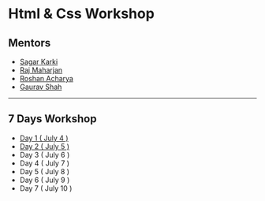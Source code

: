 # Html & Css Workshop

## Mentors

- [Sagar Karki](https://github.com/bytesagar)
- [Raj Maharjan](https://github.com/dubbyding)
- [Roshan Acharya](https://github.com/coderosh)
- [Gaurav Shah](https://github.com/shahGnp)

---

## 7 Days Workshop

- [Day 1 ( July 4 )](./day-1)
- [Day 2 ( July 5 )](./day-2)
- Day 3 ( July 6 )
- Day 4 ( July 7 )
- Day 5 ( July 8 )
- Day 6 ( July 9 )
- Day 7 ( July 10 )
